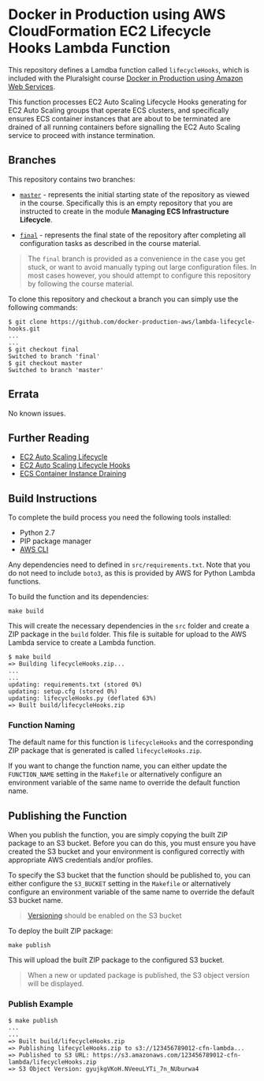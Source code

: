 # Docker in Production using AWS CloudFormation EC2 Lifecycle Hooks Lambda Function

This repository defines a Lamdba function called `lifecycleHooks`, which is included with the Pluralsight course [Docker in Production using Amazon Web Services](https://app.pluralsight.com/library/courses/docker-production-using-amazon-web-services/table-of-contents).

This function processes EC2 Auto Scaling Lifecycle Hooks generating for EC2 Auto Scaling groups that operate ECS clusters, and specifically ensures ECS container instances that are about to be terminated are drained of all running containers before signalling the EC2 Auto Scaling service to proceed with instance termination.

## Branches

This repository contains two branches:

- [`master`](https://github.com/docker-production-aws/lambda-lifecycle-hooks/tree/master) - represents the initial starting state of the repository as viewed in the course.  Specifically this is an empty repository that you are instructed to create in the module **Managing ECS Infrastructure Lifecycle**.

- [`final`](https://github.com/docker-production-aws/lambda-lifecycle-hooks/tree/final) - represents the final state of the repository after completing all configuration tasks as described in the course material.

> The `final` branch is provided as a convenience in the case you get stuck, or want to avoid manually typing out large configuration files.  In most cases however, you should attempt to configure this repository by following the course material.

To clone this repository and checkout a branch you can simply use the following commands:

```
$ git clone https://github.com/docker-production-aws/lambda-lifecycle-hooks.git
...
...
$ git checkout final
Switched to branch 'final'
$ git checkout master
Switched to branch 'master'
```

## Errata

No known issues.

## Further Reading

- [EC2 Auto Scaling Lifecycle](http://docs.aws.amazon.com/autoscaling/latest/userguide/AutoScalingGroupLifecycle.html)
- [EC2 Auto Scaling Lifecycle Hooks](http://docs.aws.amazon.com/autoscaling/latest/userguide/lifecycle-hooks.html)
- [ECS Container Instance Draining](http://docs.aws.amazon.com/AmazonECS/latest/developerguide/container-instance-draining.html)

## Build Instructions

To complete the build process you need the following tools installed:

- Python 2.7
- PIP package manager
- [AWS CLI](https://aws.amazon.com/cli/)

Any dependencies need to defined in `src/requirements.txt`.  Note that you do not need to include `boto3`, as this is provided by AWS for Python Lambda functions.

To build the function and its dependencies:

`make build`

This will create the necessary dependencies in the `src` folder and create a ZIP package in the `build` folder.  This file is suitable for upload to the AWS Lambda service to create a Lambda function.

```
$ make build
=> Building lifecycleHooks.zip...
...
...
updating: requirements.txt (stored 0%)
updating: setup.cfg (stored 0%)
updating: lifecycleHooks.py (deflated 63%)
=> Built build/lifecycleHooks.zip
```

### Function Naming

The default name for this function is `lifecycleHooks` and the corresponding ZIP package that is generated is called `lifecycleHooks.zip`.

If you want to change the function name, you can either update the `FUNCTION_NAME` setting in the `Makefile` or alternatively configure an environment variable of the same name to override the default function name.

## Publishing the Function

When you publish the function, you are simply copying the built ZIP package to an S3 bucket.  Before you can do this, you must ensure you have created the S3 bucket and your environment is configured correctly with appropriate AWS credentials and/or profiles.

To specify the S3 bucket that the function should be published to, you can either configure the `S3_BUCKET` setting in the `Makefile` or alternatively configure an environment variable of the same name to override the default S3 bucket name.

> [Versioning](http://docs.aws.amazon.com/AmazonS3/latest/dev/Versioning.html) should be enabled on the S3 bucket

To deploy the built ZIP package:

`make publish`

This will upload the built ZIP package to the configured S3 bucket.

> When a new or updated package is published, the S3 object version will be displayed.

### Publish Example

```
$ make publish
...
...
=> Built build/lifecycleHooks.zip
=> Publishing lifecycleHooks.zip to s3://123456789012-cfn-lambda...
=> Published to S3 URL: https://s3.amazonaws.com/123456789012-cfn-lambda/lifecycleHooks.zip
=> S3 Object Version: gyujkgVKoH.NVeeuLYTi_7n_NUburwa4
```